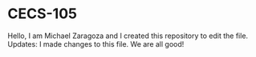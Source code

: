 # CECS-105
Hello, I am Michael Zaragoza and I created this repository to edit the file.
Updates: I made changes to this file. We are all good!
